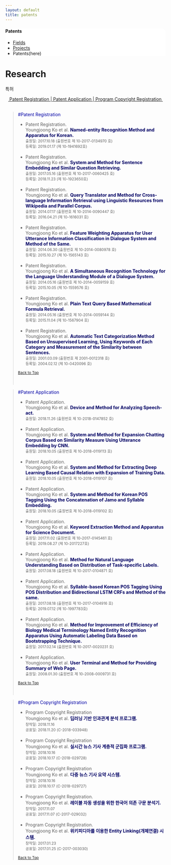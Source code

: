 ```yaml
---
layout: default
title: patents
---
```

<a name="top"></a>
 <div class="linklink" style = "background-color:#ffffff;border-radius:0 15px;align:right">
	<h4>Patents</h4>
          <ul class="posts-list">
            <li class="post-link">
                <a class="post-title" href="https://nlplab-skku.github.io/Research/fields/">Fields</a>
            </li>
            <li class="post-link">
                <a class="post-title" href="https://nlplab-skku.github.io/Research/projects/">Projects</a>
            </li>
            <li>Patents(here)
            </li>
          </ul>
  </div>


<div class="post">
	<h1 class="pageTitle">Research</h1>
	<p class="meta">특허</p>
	<div class="linklink" style = "text-align:center;">
		<a href="#1">&nbsp;Patent Registration&nbsp;</a>|<a href="#2">&nbsp;Patent Application&nbsp;</a>|<a href="#3">&nbsp;Program Copyright Registration&nbsp;</a>
	</div>
	<br>
</div>
<blockquote>
<p><a name="1"><font style = "color:#0000A5;">#Patent Registration</font></a></p>
<ul>
	<li>
		Patent Registration.<br>
		Youngjoong Ko et al. <b><font color = "#000063">Named-entity Recognition Method and Apparatus for Korean.</font></b><br>
		<small>출원일: 2017.10.18 (출원번호 제 10-2017-0134970 호)</small><br>
		<small>등록일: 2019.01.17 (제 10-1941692호)</small>
	</li>
	<br>
	<li>
		Patent Registration.<br>
		Youngjoong Ko et al. <b><font color = "#000063">System and Method for Sentence Embedding and Similar Question Retrieving.</font></b><br>
		<small>출원일: 2017.05.16 (출원번호 제 10-2017-0060425 호)</small><br>
		<small>등록일: 2018.11.23 (제 10-1923650호)</small>
	</li>
	<br>
	<li>
		Patent Registration.<br>
		Youngjoong Ko et al. <b><font color = "#000063">Query Translator and Method for Cross-language Information Retrieval using Linguistic Resources from Wikipedia and Parallel Corpus.</font></b><br>
		<small>출원일: 2014.07.17 (출원번호 제 10-2014-0090447 호) </small><br>
		<small>등록일: 2016.04.21 (제 10-1616031 호)</small>
	</li>
	<br>
	<li>
		Patent Registration.<br>
		Youngjoong Ko et al. <b><font color = "#000063">Feature Weighting Apparatus for User Utterance Information Classification in Dialogue System and Method of the Same.</font></b><br>
		<small>출원일: 2014.06.30 (출원번호 제 10-2014-0080978 호) </small><br>
		<small>등록일: 2015.10.27 (제 10-1565143 호)</small>
	</li>
	<br>
	<li>
		Patent Registration.<br>
		Youngjoong Ko et al. <b><font color = "#000063">A Simultaneous Recognition Technology for the Language Understanding Module of a Dialogue System.</font></b><br>
		<small>출원일: 2014.05.16 (출원번호 제 10-2014-0059159 호) </small><br>
		<small>등록일: 2015.10.05 (제 10-1559576 호)</small>
	</li>
	<br>
	<li>
		Patent Registration.<br>
		Youngjoong Ko et al. <b><font color = "#000063">Plain Text Query Based Mathematical Formula Retrieval.</font></b><br>
		<small>출원일: 2014.05.16 (출원번호 제 10-2014-0059144 호) </small><br>
		<small>등록일: 2015.11.04 (제 10-1567904 호)</small>
	</li>
	<br>
	<li>
		Patent Registration.<br>
		Youngjoong Ko et al. <b><font color = "#000063">Automatic Text Categorization Method Based on Unsupervised Learning, Using Keywords of Each Category and Measurement of the Similarity between Sentences.</font></b><br>
		<small>출원일: 2001.03.09 (출원번호 제 2001-0012318 호)</small><br>
		<small>등록일: 2004.02.12 (제 10-0420096 호)</small>
	</li>
</ul>
<p><small><a href="#top">Back to Top</a></small></p><br>
</blockquote>
<blockquote>
<p><a name="2"><font style = "color:#0000A5;">#Patent Application</font></a></p>
<ul>
	<li>
		Patent Application.<br>
		Youngjoong Ko et al. <b><font color = "#000063">Device and Method for Analyzing Speech-act.</font></b><br>
		<small>출원일: 2018.11.26 (출원번호 제 10-2018-0147852 호)</small>
	</li>
	<br>
	<li>
		Patent Application.<br>
		Youngjoong Ko et al. <b><font color = "#000063">System and Method for Expansion Chatting Corpus Based on Similarity Measure Using Utterance Embedding by CNN.</font></b><br>
		<small>출원일: 2018.10.05 (출원번호 제 10-2018-0119113 호)</small>
	</li>
	<br>
	<li>
		Patent Application.<br>
		Youngjoong Ko et al. <b><font color = "#000063">System and Method for Extracting Deep Learning Based Causal Relation with Expansion of Training Data.</font></b><br>
		<small>출원일: 2018.10.05 (출원번호 제 10-2018-0119107 호)</small>
	</li>
	<br>
	<li>
		Patent Application.<br>
		Youngjoong Ko et al. <b><font color = "#000063">System and Method for Korean POS Tagging Using the Concatenation of Jamo and Syllable Embedding.</font></b><br>
		<small>출원일: 2018.10.05 (출원번호 제 10-2018-0119102 호)</small>
	</li>
	<br>
	<li>
		Patent Application.<br>
		Youngjoong Ko et al. <b><font color = "#000063">Keyword Extraction Method and Apparatus for Science Document.</font></b><br>
		<small>출원일: 2017.11.02 (출원번호 제 10-2017-0145461 호)</small><br>
		<small>등록일: 2019.08.27 (제 10-2017227호)</small>
	</li>
	<br>
	<li>
		Patent Application.<br>
		Youngjoong Ko et al. <b><font color = "#000063">Method for Natural Language Understanding Based on Distribution of Task-specific Labels.</font></b><br>
		<small>출원일: 2017.08.18 (출원번호 제 10-2017-0104871 호)</small>
	</li>
	<br>
	<li>
		Patent Application.<br>
		Youngjoong Ko et al. <b><font color = "#000063">Syllable-based Korean POS Tagging Using POS Distribution and Bidirectional LSTM CRFs and Method of the same.</font></b><br>
		<small>출원일: 2017.08.18 (출원번호 제 10-2017-0104916 호)</small><br>
		<small>등록일: 2019.07.12 (제 10-1997783호)</small>
	</li>
	<br>
	<li>
		Patent Application.<br>
		Youngjoong Ko et al. <b><font color = "#000063">Method for Improvement of Efficiency of Biology Medical Terminology Named Entity Recognition Apparatus Using Automatic Labeling Data Based on Bootstrapping Technique.</font></b><br>
		<small>출원일: 2017.02.14 (출원번호 제 10-2017-0020231 호)</small>
	</li>
	<br>
	<li>
		Patent Application.<br>
		Youngjoong Ko et al. <b><font color = "#000063">User Terminal and Method for Providing Summary of Web Page.</font></b><br>
		<small>출원일: 2008.01.30 (출원번호 제 10-2008-0009731 호)</small>
	</li>
</ul>
<p><small><a href="#top">Back to Top</a></small></p><br>
</blockquote>
<blockquote>
<p><a name="3"><font style = "color:#0000A5;">#Program Copyright Registration</font></a></p>
<ul>
	<li>
		Program Copyright Registration<br>
		Youngjoong Ko et al. <b><font color = "#000063">딥러닝 기반 인과관계 분석 프로그램.</font></b><br>
		<small>창작일: 2018.11.16</small><br>
		<small>공표일: 2018.11.20 (C-2018-033948)</small>
	</li>
	<br>
	<li>
		Program Copyright Registration<br>
		Youngjoong Ko et al. <b><font color = "#000063">실시간 뉴스 기사 계층적 군집화 프로그램.</font></b><br>
		<small>창작일: 2018.10.16</small><br>
		<small>공표일: 2018.10.17 (C-2018-029728)</small>
	</li>
	<br>
	<li>
		Program Copyright Registration<br>
		Youngjoong Ko et al. <b><font color = "#000063">다중 뉴스 기사 요약 시스템.</font></b><br>
		<small>창작일: 2018.10.16</small><br>
		<small>공표일: 2018.10.17 (C-2018-029727)</small>
	</li>
	<br>
	<li>
		Program Copyright Registration.<br>
		Youngjoong Ko et al. <b><font color = "#000063">레이블 자동 생성을 위한 한국어 의존 구문 분석기.</font></b><br>
		<small>창작일: 2017.11.07</small><br>
		<small>공표일: 2017.11.07 (C-2017-029032)</small>
	</li>
	<br>
	<li>
		Program Copyright Registration.<br>
		Youngjoong Ko et al. <b><font color = "#000063">위키피디아를 이용한 Entity Linking(개체연결) 시스템.</font></b><br>
		<small>창작일: 2017.01.23</small><br>
		<small>공표일: 2017.01.25 (C-2017-003030)</small>
	</li>
</ul>
<p><small><a href="#top">Back to Top</a></small></p>
</blockquote>
